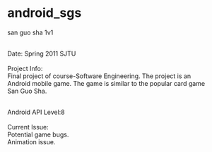 android_sgs
===========

san guo sha 1v1<br/><br/>

Date: Spring 2011 SJTU<br/><br/>
Project  Info:<br/>
Final project of course-Software Engineering. The project is an<br/>
Android mobile game. The game is similar to the popular card game<br/>
San Guo Sha.<br/><br/>

Android API Level:8<br/>
<br/>
Current Issue:<br/>
Potential game bugs.<br/>
Animation issue.<br/>
